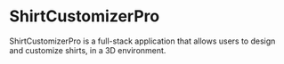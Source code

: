 # ShirtCustomizerPro

ShirtCustomizerPro is a full-stack application that allows users to design and customize shirts, in a 3D environment.
